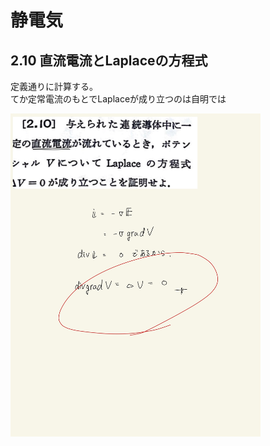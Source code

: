 <script type="text/javascript" async src="https://cdnjs.cloudflare.com/ajax/libs/mathjax/2.7.7/MathJax.js?config=TeX-MML-AM_CHTML">

</script>

<script type="text/x-mathjax-config">
 MathJax.Hub.Config({
 tex2jax: {
 inlineMath: [['$', '$'] ],
 displayMath: [ ['$$','$$'], ["\\[","\\]"] ]
 }
 });
</script>

# 静電気
## 2.10 直流電流とLaplaceの方程式 

定義通りに計算する。
<br>
てか定常電流のもとでLaplaceが成り立つのは自明では
<br>

<img width="400" alt="electromagnetism-76" src="./images/sc-10/Electromagnetism-76.jpg">